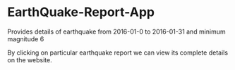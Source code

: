 # EarthQuake-Report-App
Provides details of earthquake from 2016-01-0 to 2016-01-31 and minimum magnitude 6

By clicking on particular earthquake report we can view its complete details on the website.
